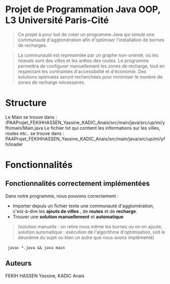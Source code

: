 # Projet de Programmation Java OOP, L3 Université Paris-Cité
> Ce projet à pour but de créer un programme Java qui simule une communauté d'agglomération afin d'optimiser l'installation de bornes de recharges.

> La communauté est représentée par un graphe non-orienté, où les noeuds sont des villes et les arêtes des routes. Le programme permettra de configurer manuellement les zones de recharge, tout en respectant les contraintes d'accessibilité et d'économie. Des solutions optimales seront recherchées pour minimiser le nombre de zones de recharge nécessaires.

# Structure

Le Main se trouve dans : /PAAProjet_FEKIHHASSEN_Yassine_KADIC_Anais/src/main/java/src/up/mi/yfh/main/Main.java
Le fichier txt qui contient les informations sur les villes, routes etc.. se trouve dans : PAAProjet_FEKIHHASSEN_Yassine_KADIC_Anais/src/main/java/src/up/mi/yfh/loader

# Fonctionnalités 

## Fonctionnalités correctement implémentées

Dans notre programme, nous pouvons correctement : 
*  Importer depuis un fichier texte une communauté d'agglomération, c'est-à-dire les **ajouts de villes** , de **routes** et de **recharge**.
* Trouver une **solution manuellement** et **automatique** 
> (solution manuelle : on retire nous même les bornes ou on en ajoute, solution automatique : exécution de l'algorithme d'optimisation, soit le deuxième du sujet ou bien un autre que nous avons implémenté)
 


``` javac *.java && java main ``` 

## Auteurs

FEKIH HASSEN Yassine, KADIC Anais


